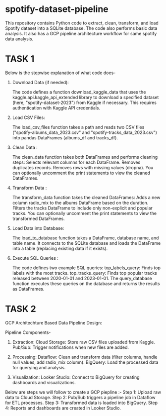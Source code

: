 # spotify-dataset-pipeline
This repository contains Python code to extract, clean, transform, and load Spotify dataset into a SQLite database. The code also performs basic data analysis.
It also has a GCP pipeline architecture workflow for same spotify data analysis.

# TASK 1
Below is the stepwise explanation of what code does-

1. Download Data (if needed):

    The code defines a function download_kaggle_data that uses the kaggle.api.kaggle_api_extended library to download a specified dataset (here, "spotify-dataset-2023") from Kaggle if necessary. This requires authentication with Kaggle API credentials.

2. Load CSV Files:

    The load_csv_files function takes a path and reads two CSV files ("spotify-albums_data_2023.csv" and "spotify-tracks_data_2023.csv") into pandas DataFrames (albums_df and tracks_df).

3. Clean Data :

    The clean_data function takes both DataFrames and performs cleaning steps:
        Selects relevant columns for each DataFrame.
        Removes duplicates records.
        Removes rows with missing values (dropna).
    You can optionally uncomment the print statements to view the cleaned DataFrames.

5. Transform Data :

    The transform_data function takes the cleaned DataFrames:
        Adds a new column radio_mix to the albums DataFrame based on the duration.
        Filters the tracks DataFrame to include only non-explicit and popular tracks.
    You can optionally uncomment the print statements to view the transformed DataFrames.

6. Load Data into Database:

    The load_to_database function takes a DataFrame, database name, and table name.
    It connects to the SQLite database and loads the DataFrame into a table (replacing existing data if it exists).

7. Execute SQL Queries :

    The code defines two example SQL queries:
        top_labels_query: Finds top labels with the most tracks.
        top_tracks_query: Finds top popular tracks released between 2020-01-01 and 2023-01-01.
    The query_database function executes these queries on the database and returns the results as DataFrames.


# TASK 2

GCP Architechture Based Data Pipeline Design:

Pipeline Components-

1. Extraction: 
        Cloud Storage:
            Store raw CSV files uploaded from Kaggle.
        Pub/Sub:
            Trigger notifications when new files are added.

2. Processing:
        Dataflow:
            Clean and transform data (filter columns, handle null values, add radio_mix column).
        BigQuery:
            Load the processed data for querying and analysis.

3. Visualization:
        Looker Studio:
            Connect to BigQuery for creating dashboards and visualizations.

Below are steps we will follow to create a GCP piepline :- 
Step 1: Upload raw data to Cloud Storage.
Step 2: Pub/Sub triggers a pipeline job in Dataflow for ETL processes.
Step 3: Transformed data is loaded into BigQuery.
Step 4: Reports and dashboards are created in Looker Studio.
